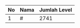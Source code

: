 | No | Nama            | Jumlah Level |
|----|-----------------|--------------|
| 1  | #    |    2741        |
